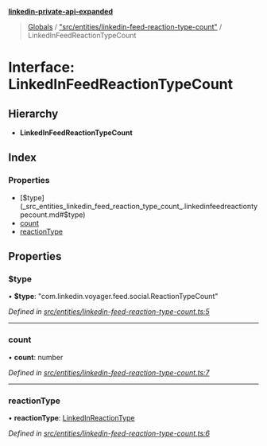 **[linkedin-private-api-expanded](../README.md)**

> [Globals](../globals.md) / ["src/entities/linkedin-feed-reaction-type-count"](../modules/_src_entities_linkedin_feed_reaction_type_count_.md) / LinkedInFeedReactionTypeCount

# Interface: LinkedInFeedReactionTypeCount

## Hierarchy

* **LinkedInFeedReactionTypeCount**

## Index

### Properties

* [$type](_src_entities_linkedin_feed_reaction_type_count_.linkedinfeedreactiontypecount.md#$type)
* [count](_src_entities_linkedin_feed_reaction_type_count_.linkedinfeedreactiontypecount.md#count)
* [reactionType](_src_entities_linkedin_feed_reaction_type_count_.linkedinfeedreactiontypecount.md#reactiontype)

## Properties

### $type

•  **$type**: \"com.linkedin.voyager.feed.social.ReactionTypeCount\"

*Defined in [src/entities/linkedin-feed-reaction-type-count.ts:5](https://github.com/khanhtranngoccva/linkedin-private-api/blob/e33dfd5/src/entities/linkedin-feed-reaction-type-count.ts#L5)*

___

### count

•  **count**: number

*Defined in [src/entities/linkedin-feed-reaction-type-count.ts:7](https://github.com/khanhtranngoccva/linkedin-private-api/blob/e33dfd5/src/entities/linkedin-feed-reaction-type-count.ts#L7)*

___

### reactionType

•  **reactionType**: [LinkedInReactionType](../modules/_src_entities_linkedin_social_reaction_type_entity_.md#linkedinreactiontype)

*Defined in [src/entities/linkedin-feed-reaction-type-count.ts:6](https://github.com/khanhtranngoccva/linkedin-private-api/blob/e33dfd5/src/entities/linkedin-feed-reaction-type-count.ts#L6)*
